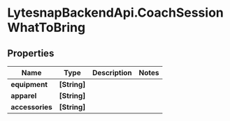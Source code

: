 # LytesnapBackendApi.CoachSessionWhatToBring

## Properties

Name | Type | Description | Notes
------------ | ------------- | ------------- | -------------
**equipment** | **[String]** |  | 
**apparel** | **[String]** |  | 
**accessories** | **[String]** |  | 


